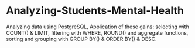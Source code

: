 # Analyzing-Students-Mental-Health
Analyzing data using PostgreSQL, Application of these gains: selecting with COUNT() &amp; LIMIT, filtering with WHERE, ROUND() and aggregate functions, sorting and grouping with  GROUP BY() &amp; ORDER BY() &amp; DESC.
